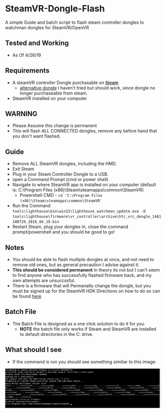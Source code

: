 # SteamVR-Dongle-Flash
A simple Guide and batch script to flash steam controller dongles to watchman dongles for SteamVR/OpenVR

## Tested and Working
 - As Of 4/26/19
 
## Requirements

- A steamVR controller Dongle purchasable on ~~[Steam](https://store.steampowered.com/app/530260/Steam_Controller_Wireless_Receiver/)~~
  - [alternative dongle](https://www.virtualbuilds.com/product-page/usb-wireless-receiver-dongle) I haven't tried but should work, since dongle no longer purchaseable from steam.
- SteamVR installed on your computer

## WARNING

- Please Assume this change is permanent
- This will flash ALL CONNECTED dongles, remove any before hand that you don't want flashed.

## Guide

- Remove ALL SteamVR dongles, including the HMD.
- Exit Steam
- Plug in your Steam Controller Dongle to a USB.
- open a Command Prompt (cmd or power shell)
- Navigate to where SteamVR app is installed on your computer (default is: C:\Program Files (x86)\Steam\steamapps\common\SteamVR)
  - Powershell CMD - `cd 'C:\Program Files (x86)\Steam\steamapps\common\SteamVR'`
- Run the Command `tools\lighthouse\bin\win32\lighthouse_watchman_update.exe -D tools\lighthouse\firmware\vr_controller\archive\htc_vrc_dongle_1461100729_2016_04_19.bin`
- Restart Steam, plug your dongles in, close the command prompt/powershell and you should be good to go!

## Notes

- You should be able to flash multiple dongles at once, and not need to remove old ones, but as general precaution I advise against it.
- **This should be considered permanent** In theory its not but I can't seem to find anyone who has successfully flashed firmware back, and my own attempts are unsuccssful.
- There is a firmware that will Permanatly change the dongle, but you must be signed up for the SteamVR HDK Directions on how to do so can be found [here](https://partner.steamgames.com/vrlicensing)

## Batch File
- The Batch File is designed as a one click solution to do it for you.
  - **NOTE** the batch file only works if Steam and SteamVR are installed to default directories in the C: drive.

## What should I see

- If the command is run you should see something similiar to this image:

![Dongle Firmware](/res/donglefirmware.png)
